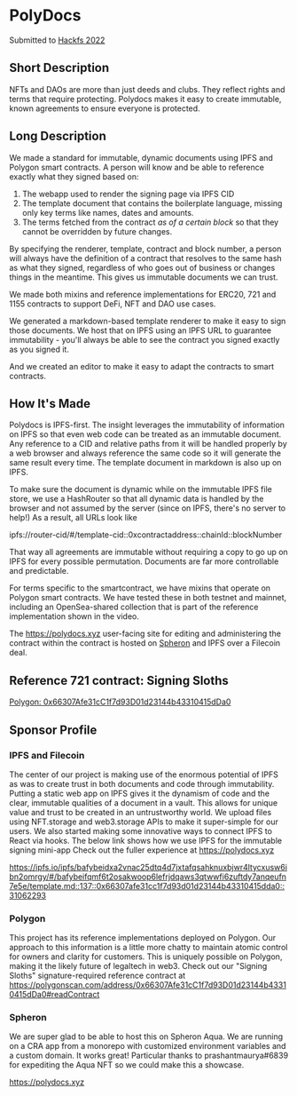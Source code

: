# PolyDocs
Submitted to [Hackfs 2022](https://ethglobal.com/events/hackfs2022)

## Short Description
NFTs and DAOs are more than just deeds and clubs. They reflect rights and terms that require protecting. Polydocs makes it easy to create immutable, known agreements to ensure everyone is protected. 

## Long Description
We made a standard for immutable, dynamic documents using IPFS and Polygon smart contracts. A person will know and be able to reference exactly what they signed based on:
1) The webapp used to render the signing page via IPFS CID
2) The template document that contains the boilerplate language, missing only key terms like names, dates and amounts. 
3) The terms fetched from the contract *as of a certain block* so that they cannot be overridden by future changes. 

By specifying the renderer, template, contract and block number, a person will always have the definition of a contract that resolves to the same hash as what they signed, regardless of who goes out of business or changes things in the meantime. This gives us immutable documents we can trust. 

We made both mixins and reference implementations for ERC20, 721 and 1155 contracts to support DeFi, NFT and DAO use cases. 

We generated a markdown-based template renderer to make it easy to sign those documents. We host that on IPFS using an IPFS URL to guarantee immutability - you'll always be able to see the contract you signed exactly as you signed it. 

And we created an editor to make it easy to adapt the contracts to smart contracts. 

## How It's Made
Polydocs is IPFS-first. The insight leverages the immutability of information on IPFS so that even web code can be treated as an immutable document. Any reference to a CID and relative paths from it will be handled properly by a web browser and always reference the same code so it will generate the same result every time. The template document in markdown is also up on IPFS. 

To make sure the document is dynamic while on the immutable IPFS file store, we use a HashRouter so that all dynamic data is handled by the browser and not assumed by the server (since on IPFS, there's no server to help!) As a result, all URLs look like 

ipfs://router-cid/#/template-cid::0xcontractaddress::chainId::blockNumber

That way all agreements are immutable without requiring a copy to go up on IPFS for every possible permutation. Documents are far more controllable and predictable. 

For terms specific to the smartcontract, we have mixins that operate on Polygon smart contracts. We have tested these in both testnet and mainnet, including an OpenSea-shared collection that is part of the reference implementation shown in the video. 

The https://polydocs.xyz user-facing site for editing and administering the contract within the contract is hosted on [Spheron](https://spheron.app) and IPFS over a Filecoin deal. 
## Reference 721 contract: Signing Sloths
[Polygon: 0x66307Afe31cC1f7d93D01d23144b43310415dDa0](https://polygonscan.com/address/0x66307Afe31cC1f7d93D01d23144b43310415dDa0/#code)

## Sponsor Profile
### IPFS and Filecoin

The center of our project is making use of the enormous potential of IPFS as was to create trust in both documents and code through immutability. Putting a static web app on IPFS gives it the dynamism of code and the clear, immutable qualities of a document in a vault. This allows for unique value and trust to be created in an untrustworthy world. We upload files using NFT.storage and web3.storage APIs to make it super-simple for our users. We also started making some innovative ways to connect IPFS to React via hooks. The below link shows how we use IPFS for the immutable signing mini-app Check out the fuller experience at https://polydocs.xyz 

https://ipfs.io/ipfs/bafybeidxa2vnac25dtq4d7jxtafqsahknuxbjwr4ltycxusw6ibn2omrgy/#/bafybeifqmf6t2osakwoop6lefrjdqaws3qtwwfi6zuftdy7anqeufn7e5e/template.md::137::0x66307afe31cc1f7d93d01d23144b43310415dda0::31062293

### Polygon

This project has its reference implementations deployed on Polygon. Our approach to this information is a little more chatty to maintain atomic control for owners and clarity for customers. This is uniquely possible on Polygon, making it the likely future of legaltech in web3. Check out our "Signing Sloths" signature-required reference contract at https://polygonscan.com/address/0x66307Afe31cC1f7d93D01d23144b43310415dDa0#readContract


### Spheron

We are super glad to be able to host this on Spheron Aqua. We are running on a CRA app from a monorepo with customized environment variables and a custom domain. It works great! Particular thanks to prashantmaurya#6839 for expediting the Aqua NFT so we could make this a showcase. 

https://polydocs.xyz
